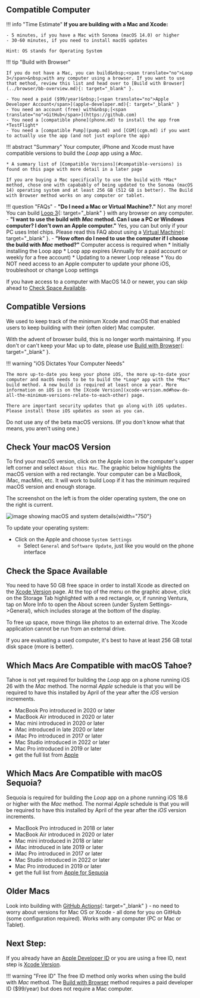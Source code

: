 ## Compatible Computer

!!! info "Time Estimate"
    **If you are building with a Mac and Xcode:**

    - 5 minutes, if you have a Mac with Sonoma (macOS 14.0) or higher
    - 30-60 minutes, if you need to install macOS updates

    Hint: OS stands for Operating System

!!! tip "Build with Browser"

    If you do not have a Mac, you can build&nbsp;<span translate="no">Loop 3</span>&nbsp;with any computer using a browser. If you want to use that method, review this list and head over to [Build with Browser](../browser/bb-overview.md){: target="_blank" }.

    - You need a paid ($99/year)&nbsp;[<span translate="no">Apple Developer Account</span>](apple-developer.md){: target="_blank" }
    - You need an account (free) with&nbsp;[<span translate="no">GitHub</span>](https://github.com)
    - You need a [compatible phone](phone.md) to install the app from *TestFlight*
    - You need a [compatible Pump](pump.md) and [CGM](cgm.md) if you want to actually use the app (and not just explore the app)

!!! abstract "Summary"
    Your computer, iPhone and Xcode must have compatible versions to build the *Loop* app using a *Mac*.

    * A summary list of [Compatible Versions](#compatible-versions) is found on this page with more detail in a later page

	If you are buying a Mac specifically to use the build with *Mac* method, chose one with capabably of being updated to the Sonoma (macOS 14) operating system and at least 256 GB (512 GB is better). The Build with Browser method works on any computer or tablet.


!!! question "FAQs"
    - **"Do I need a Mac or Virtual Machine?."** Not any more! You can build [Loop 3](../browser/bb-overview.md){: target="_blank" } with any browser on any computer.
    - **"I want to use the build with *Mac* method. Can I use a PC or Windows computer? I don't own an Apple computer."** Yes, you can but only if your PC uses Intel chips. Please read this FAQ about using a [Virtual Machine](../faqs/loop-faqs.md#can-i-use-a-pc-or-windows-computer-to-build){: target="_blank" }.
    - **"How often do I need to use the computer if I choose the build with *Mac* method?"** Computer access is required when
        * Initially installing the Loop app
        * Loop app expires (Annually for a paid account or weekly for a free account)
        * Updating to a newer Loop release
        * You do NOT need access to an Apple computer to update your phone iOS, troubleshoot or change Loop settings

If you have access to a computer with MacOS 14.0 or newer, you can skip ahead to [Check Space Available](#check-the-space-available).

## Compatible Versions

We used to keep track of the minimum Xcode and macOS that enabled users to keep building with their (often older) Mac computer.

With the advent of browser build, this is no longer worth maintaining. If you don't or can't keep your Mac up to date, please use [Build with Browser](../browser/bb-overview.md){: target="_blank" }.

!!! warning "iOS Dictates Your Computer Needs"

    The more up-to-date you keep your phone iOS, the more up-to-date your computer and macOS needs to be to build the *Loop* app with the *Mac* build method. A new build is required at least once a year. More information on iOS is on the [Xcode Version](xcode-version.md#how-do-all-the-minimum-versions-relate-to-each-other) page.

    There are important security updates that go along with iOS updates. Please install those iOS updates as soon as you can.

Do not use any of the beta macOS versions. (If you don't know what that means, you aren't using one.)

## Check Your macOS Version

To find your macOS version, click on the Apple icon in the computer's upper left corner and select `About this Mac`. The graphic below highlights the macOS version with a red rectangle. Your computer can be a MacBook, iMac, macMini, etc. It will work to build Loop if it has the minimum required macOS version and enough storage.

The screenshot on the left is from the older operating system, the one on the right is current.


![image showing macOS and system details](img/macos-12-13.svg){width="750"}

To update your operating system:

* Click on the Apple and choose `System Settings`
    * Select `General` and `Software Update`, just like you would on the phone interface

## Check the Space Available

You need to have 50 GB free space in order to install Xcode as directed on the [Xcode Version](xcode-version.md) page. At the top of the menu on the graphic above, click on the Storage Tab highlighted with a red rectangle, or, if running Ventura, tap on More Info to open the About screen (under System Settings->General), which includes storage at the bottom of the display.

 To free up space, move things like photos to an external drive. The Xcode application cannot be run from an external drive.

If you are evaluating a used computer, it's best to have at least 256 GB total disk space (more is better).


## Which Macs Are Compatible with macOS Tahoe?

Tahoe is not yet required for building the *Loop* app on a phone running iOS 26 with the *Mac* method. The normal *Apple* schedule is that you will be required to have this installed by April of the year after the *iOS* version increments.

* MacBook Pro introduced in 2020 or later
* MacBook Air introduced in 2020 or later
* Mac mini introduced in 2020 or later
* iMac introduced in late 2020 or later
* iMac Pro introduced in 2017 or later
* Mac Studio introduced in 2022 or later
* Mac Pro introduced in 2019 or later
* get the full list from [Apple](https://www.apple.com/os/macos/)

## Which Macs Are Compatible with macOS Sequoia?

Sequoia is required for building the *Loop* app on a phone running iOS 18.6 or higher with the *Mac* method. The normal *Apple* schedule is that you will be required to have this installed by April of the year after the *iOS* version increments.

* MacBook Pro introduced in 2018 or later
* MacBook Air introduced in 2020 or later
* Mac mini introduced in 2018 or later
* iMac introduced in late 2019 or later
* iMac Pro introduced in 2017 or later
* Mac Studio introduced in 2022 or later
* Mac Pro introduced in 2019 or later
* get the full list from [Apple for Sequoia](https://support.apple.com/en-us/120282)

## Older Macs

Look into building with [GitHub Actions](../browser/bb-overview.md){: target="_blank" } - no need to worry about versions for Mac OS or Xcode - all done for you on GitHub (some configuration required). Works with any computer (PC or Mac or Tablet).

## Next Step:

If you already have an [Apple Developer ID](apple-developer.md) or you are using a free ID, next step is [Xcode Version](xcode-version.md).

!!! warning "Free ID"
    The free ID method only works when using the build with *Mac* method. The [Build with Browser](../browser/bb-overview.md) method requires a paid developer ID ($99/year) but does not require a Mac computer.

